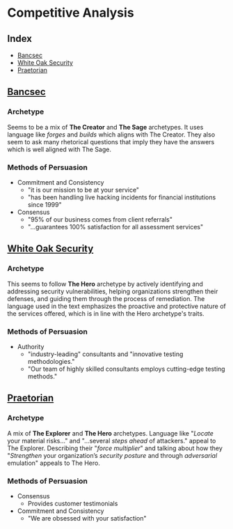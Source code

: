 # Competitive Analysis
## Index
* [Bancsec](#bancsec)
* [White Oak Security](#white-oak-security)
* [Praetorian](#praetorian)
## [Bancsec](https://www.bancsec.com)
### Archetype
Seems to be a mix of **The Creator** and **The Sage** archetypes. It uses language like *forges* and *builds* which aligns with The Creator. They also seem to ask many rhetorical questions that imply they have the answers which is well aligned with The Sage.
### Methods of Persuasion
* Commitment and Consistency
    * "it is our mission to be at your service"
    * "has been handling live hacking incidents for financial institutions since 1999"
* Consensus
    * "95% of our business comes from client referrals"
    * "...guarantees 100% satisfaction for all assessment services"
## [White Oak Security](https://www.whiteoaksecurity.com)
### Archetype
This seems to follow **The Hero** archetype by actively identifying and addressing security vulnerabilities, helping organizations strengthen their defenses, and guiding them through the process of remediation. The language used in the text emphasizes the proactive and protective nature of the services offered, which is in line with the Hero archetype's traits.
### Methods of Persuasion
* Authority
    * "industry-leading" consultants and "innovative testing methodologies."
    * "Our team of highly skilled consultants employs cutting-edge testing methods."
## [Praetorian](https://www.praetorian.com)
### Archetype
A mix of **The Explorer** and **The Hero** archetypes. Language like "*Locate* your material risks..." and "...several *steps ahead* of attackers." appeal to The Explorer. Describing their "*force multiplier*" and talking about how they "*Strengthen* your organization’s *security posture* and through *adversarial* emulation" appeals to The Hero. 
### Methods of Persuasion
* Consensus 
    * Provides customer testimonials
* Commitment  and Consistency
    * "We are obsessed with your satisfaction"
